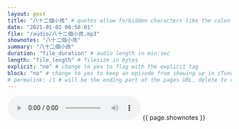 ```yaml
---
layout: post
title: "八十二個小孩" # quotes allow forbidden characters like the colon
date: "2021-01-02 08:58:01"
file: "/audio/八十二個小孩.mp3"
shownotes: "八十二個小孩"
summary: "八十二個小孩"
duration: "file_duration" # audio length in min:sec
length: "file_length" # filesize in bytes
explicit: "no" # change to yes to flag with the explicit tag
block: "no" # change to yes to keep an episode from showing up in iTunes
# permalink: /1 # will be the ending part of the pages URL, delete to default to the title
---
```


<audio controls>
<source src="{{site.url}}{{site.baseurl}}{{ page.file }}" type="audio/x-mp3">
Your browser does not support the audio element.
</audio>
{{ page.shownotes }}
